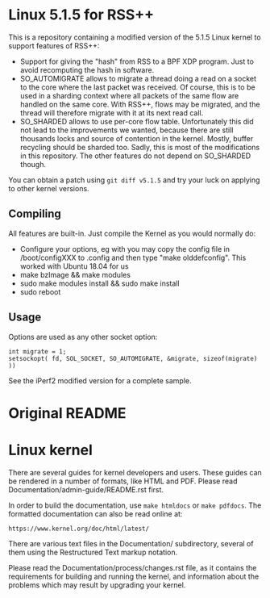 Linux 5.1.5 for RSS++
=====================
This is a repository containing a modified version of the 5.1.5 Linux kernel to support features of RSS++:

- Support for giving the "hash" from RSS to a BPF XDP program. Just to avoid recomputing the hash in software.
- SO_AUTOMIGRATE allows to migrate a thread doing a read on a socket to the core where the last packet was received. Of course, this is to be used in a sharding context where all packets of the same flow are handled on the same core. With RSS++, flows may be migrated, and the thread will therefore migrate with it at its next read call.
- SO_SHARDED allows to use per-core flow table. Unfortunately this did not lead to the improvements we wanted, because there are still thousands locks and source of contention in the kernel. Mostly, buffer recycling should be sharded too. Sadly, this is most of the modifications in this repository. The other features do not depend on SO_SHARDED though.

You can obtain a patch using `git diff v5.1.5` and try your luck on applying to other kernel versions.

Compiling
---------
All features are built-in. Just compile the Kernel as you would normally do:
- Configure your options, eg with you may copy the config file in /boot/configXXX to .config and then type "make olddefconfig". This worked with Ubuntu 18.04 for us
- make bzImage && make modules
- sudo make modules install && sudo make install
- sudo reboot

Usage
-----
Options are used as any other socket option:
```
int migrate = 1;
setsockopt( fd, SOL_SOCKET, SO_AUTOMIGRATE, &migrate, sizeof(migrate) ))
```

See the iPerf2 modified version for a complete sample.  


Original README
===============

Linux kernel
============

There are several guides for kernel developers and users. These guides can
be rendered in a number of formats, like HTML and PDF. Please read
Documentation/admin-guide/README.rst first.

In order to build the documentation, use ``make htmldocs`` or
``make pdfdocs``.  The formatted documentation can also be read online at:

    https://www.kernel.org/doc/html/latest/

There are various text files in the Documentation/ subdirectory,
several of them using the Restructured Text markup notation.

Please read the Documentation/process/changes.rst file, as it contains the
requirements for building and running the kernel, and information about
the problems which may result by upgrading your kernel.
